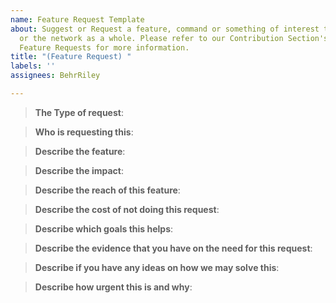 ```yaml
---
name: Feature Request Template
about: Suggest or Request a feature, command or something of interest to a server
  or the network as a whole. Please refer to our Contribution Section's write-up on
  Feature Requests for more information.
title: "(Feature Request) "
labels: ''
assignees: BehrRiley

---
```


<!--- Delete Inapplicable/Unnecessary Sections                            --->
<!--- Text wrapped in arrow-tags are Notes and may be deleted --->
<!--- If you haven't already, please review our Contribution Section's write-up on Feature Requests Here:
https://github.com/AuroraInteractive/network-script-data/blob/master/docs/contribution_docs/feature_requests.md
--->
> **The Type of request**:
<!--- describe if this a one-off feature or a series of features --->


> **Who is requesting this**:
<!--- Identify yourself and who you represent, so that you can easily follow up with them as a major contributing producer to the idea. --->


> **Describe the feature**:
<!--- This is key for you to differentiate between people that have deeply thought about what you're requesting, or what this will solve for users versus those that are just in love with their idea. --->


> **Describe the impact**: 
<!--- Articulate how solving this problem will make yours and the other player’s life better. You can add impact categories that matter to you to ensure consistency. --->


> **Describe the reach of this feature**:
<!--- You could describe how many users will be positively impacted or leverage this feature. --->


> **Describe the cost of not doing this request**: 
<!--- Describe the problems that would occur if this need was not addressed. To ensure consistency add categories that matter to us such as happier players, or adequate equality of other existing features or mechanics of the game. --->


> **Describe which goals this helps**: 
<!--- Enumerate our current goals and tie the feature to it - Expansion and dynamistic game-play is key for an awesome player-base and game-play environment. --->


> **Describe the evidence that you have on the need for this request**: 
<!--- Validation of user problem and desired outcome is statistically(no pun intended) the only way to argue with me if you believe I wouldn't agree else-wise.  --->


> **Describe if you have any ideas on how we may solve this**: 
<!--- Giving the space to help and suggest ideas are great for creating structural or dynamic features, mini-games and commands. --->


> **Describe how urgent this is and why**: 
<!--- Explain the space to give insight into the urgency of this issue and why. --->

